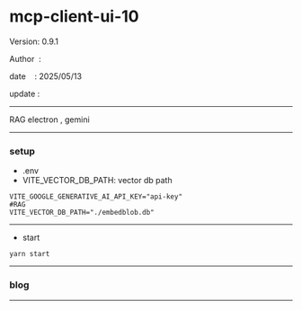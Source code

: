 ﻿# mcp-client-ui-10

 Version: 0.9.1

 Author  : 

 date    : 2025/05/13
 
 update  :

***

RAG electron , gemini

***
### setup
* .env
* VITE_VECTOR_DB_PATH: vector db path

```
VITE_GOOGLE_GENERATIVE_AI_API_KEY="api-key"
#RAG
VITE_VECTOR_DB_PATH="./embedblob.db"
```
***
* start

```
yarn start
```

***
### blog 

***

